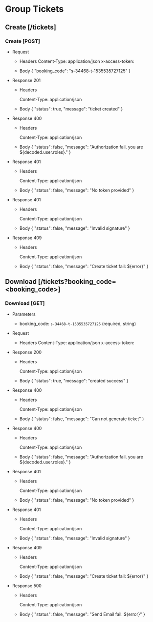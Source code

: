 # Group Tickets

## Create [/tickets]

### Create [POST]

+ Request
    + Headers
        Content-Type: application/json
        x-access-token: <token>

    + Body
        {
            "booking_code": "s-34468-t-1535535727125"
        }

+ Response 201
    + Headers

        Content-Type: application/json


    + Body
       {
            "status": true,
            "message": "ticket created"
        }

+ Response 400

    + Headers

        Content-Type: application/json

    + Body
        {
            "status": false,
            "message": "Authorization fail. you are ${decoded.user.roles}."
        }

+ Response 401

    + Headers

        Content-Type: application/json

    + Body
        {
            "status": false,
            "message": "No token provided"
        }

+ Response 401

    + Headers

        Content-Type: application/json

    + Body
        {
            "status": false,
            "message": "Invalid signature"
        }
        
+ Response 409

    + Headers

        Content-Type: application/json

    + Body
        {
            "status": false,
            "message": "Create ticket fail: ${error}"
        }

## Download [/tickets?booking_code=<booking_code>]

### Download [GET]

+ Parameters

    + booking_code: `s-34468-t-1535535727125` (required, string)

+ Request
    + Headers
        Content-Type: application/json
        x-access-token: <token>

+ Response 200
    + Headers

        Content-Type: application/json


    + Body
       {
            "status": true,
            "message": "created success"
        }

+ Response 400

    + Headers

        Content-Type: application/json

    + Body
        {
            "status": false,
            "message": "Can not generate ticket"
        }

+ Response 400

    + Headers

        Content-Type: application/json

    + Body
        {
            "status": false,
            "message": "Authorization fail. you are ${decoded.user.roles}."
        }

+ Response 401

    + Headers

        Content-Type: application/json

    + Body
        {
            "status": false,
            "message": "No token provided"
        }

+ Response 401

    + Headers

        Content-Type: application/json

    + Body
        {
            "status": false,
            "message": "Invalid signature"
        }
        
+ Response 409

    + Headers

        Content-Type: application/json

    + Body
        {
            "status": false,
            "message": "Create ticket fail: ${error}"
        }

+ Response 500

    + Headers

        Content-Type: application/json

    + Body
        {
            "status": false,
            "message": "Send Email fail: ${error}"
        }
